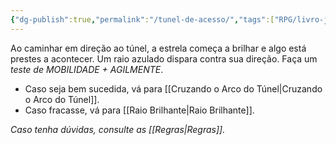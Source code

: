 ```yaml
---
{"dg-publish":true,"permalink":"/tunel-de-acesso/","tags":["RPG/livro-jogo/Aasthar/story-points"],"created":"2024-12-26T18:32:26.194-05:00","updated":"2025-01-08T16:14:25.606-05:00"}
---
```



Ao caminhar em direção ao túnel, a estrela começa a brilhar e algo está prestes a acontecer. Um raio azulado dispara contra sua direção. Faça um *teste de MOBILIDADE + AGILMENTE*.

- Caso seja bem sucedida, vá para [[Cruzando o Arco do Túnel\|Cruzando o Arco do Túnel]].
- Caso fracasse, vá para [[Raio Brilhante\|Raio Brilhante]].

*Caso tenha dúvidas, consulte as [[Regras\|Regras]].*
